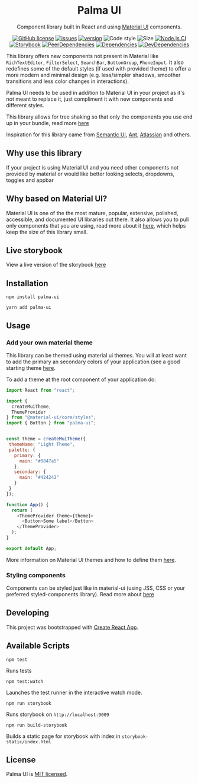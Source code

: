 <h1 align="center">Palma UI</h1>

<div align="center">
Component library built in React and using <a href="https://material-ui.com">Material UI</a> components.

[![GitHub license](https://img.shields.io/github/license/luisott/palma-ui)](LICENSE)
[![issues](https://img.shields.io/github/issues/luisott/palma-ui)](https://github.com/luisott/palma-ui/issues)
[![version](https://img.shields.io/npm/v/palma-ui)](https://www.npmjs.com/package/palma-ui)
![Code style](https://img.shields.io/badge/code_style-prettier-ff69b4.svg)
![Size](https://badgen.net/bundlephobia/minzip/palma-ui)
[![Node.js CI](https://github.com/luisott/palma-ui/workflows/Node.js%20CI/badge.svg)](https://github.com/luisott/palma-ui/actions?query=workflow%3A%22Node.js+CI%22)
[![Storybook](https://github.com/luisott/palma-ui/workflows/Storybook/badge.svg)](https://github.com/luisott/palma-ui/actions?query=workflow%3AStorybook)
[![PeerDependencies](https://david-dm.org/luisott/palma-ui/master/peer-status.svg)](https://david-dm.org/luisott/palma-ui/master?type=peer)
[![Dependencies](https://david-dm.org/luisott/palma-ui/master/status.svg)](https://david-dm.org/luisott/palma-ui/master)
[![DevDependencies](https://david-dm.org/luisott/palma-ui/master/dev-status.svg)](https://david-dm.org/luisott/palma-ui/master?type=dev)


</div>

This library offers new components not present in Material like `RichTextEditor`, `FilterSelect`, `SearchBar`, 
`ButtonGroup`, `PhoneInput`. 
It also redefines some of the default styles (if used with provided theme) to offer a more modern and minimal design 
(e.g. less/simpler shadows, smoother transitions and less color changes in interactions). 

Palma UI needs to be used in addition to Material UI in your project as it's not meant to replace it, just compliment it with
new components and different styles.  

This library allows for tree shaking so that only the components you use end up in your bundle, read more 
[here](https://material-ui.com/guides/minimizing-bundle-size)

Inspiration for this library came from [Semantic UI](https://react.semantic-ui.com/), 
[Ant](https://ant.design/), [Atlassian](https://atlassian.design) and others.

## Why use this library
If your project is using Material UI and you need other components not provided by material or would like better looking
selects, dropdowns, toggles and appbar

## Why based on Material UI?
Material UI is one of the the most mature, popular, extensive, polished, accessible, and documented UI libraries out there. 
It also allows you to pull only components that you are using, read more about it [here](https://material-ui.com/guides/minimizing-bundle-size/), 
which helps keep the size of this library small.

## Live storybook
View a live version of the storybook [here](https://luisott.github.io/palma-ui)


## Installation
`npm install palma-ui`  

`yarn add palma-ui`

## Usage

### Add your own material theme
This library can be themed using material ui themes. You will at least want to add the primary an secondary
colors of your application (see a good starting theme [here](https://github.com/luisott/palma-ui/blob/master/src/styles/themes.js).  

To add a theme at the root component of your application do:
~~~js
import React from "react";

import {
  createMuiTheme,
  ThemeProvider
} from "@material-ui/core/styles";
import { Button } from "palma-ui";


const theme = createMuiTheme({
 themeName: "Light Theme",
 palette: {
   primary: {
     main: "#0847a5"
   },
   secondary: {
     main: "#424242"
   }
 }
});

function App() {
  return (
    <ThemeProvider theme={theme}>
      <Button>Some label</Button>
    </ThemeProvider>
  );
}

export default App;

~~~

More information on Material UI themes and how to define them [here](https://material-ui.com/customization/theming/). 

### Styling components
Components can be styled just like in material-ui (using JSS, CSS or your preferred styled-components library). 
Read more about [here](https://material-ui.com/guides/interoperability/)


## Developing

This project was bootstrapped with [Create React App](https://github.com/facebook/create-react-app).

## Available Scripts

`npm test`

Runs tests

`npm test:watch`

Launches the test runner in the interactive watch mode.<br />

`npm run storybook`

Runs storybook on `http://localhost:9009`

`npm run build-storybook`

Builds a static page for storybook with index in `storybook-static/index.html`      

## License

Palma UI is [MIT licensed](LICENSE).
